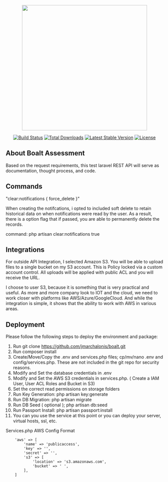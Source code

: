 <p align="center"><img src="https://res.cloudinary.com/dtfbvvkyp/image/upload/v1566331377/laravel-logolockup-cmyk-red.svg" width="400"></p>

<p align="center">
<a href="https://travis-ci.org/laravel/framework"><img src="https://travis-ci.org/laravel/framework.svg" alt="Build Status"></a>
<a href="https://packagist.org/packages/laravel/framework"><img src="https://poser.pugx.org/laravel/framework/d/total.svg" alt="Total Downloads"></a>
<a href="https://packagist.org/packages/laravel/framework"><img src="https://poser.pugx.org/laravel/framework/v/stable.svg" alt="Latest Stable Version"></a>
<a href="https://packagist.org/packages/laravel/framework"><img src="https://poser.pugx.org/laravel/framework/license.svg" alt="License"></a>
</p>

## About Boalt Assessment

Based on the request requirements, this test laravel REST API will serve as documentation, thought process, and code. 

## Commands

"clear:notifications { force_delete }"

When creating the notifcations, i opted to included soft delete to retain historical data on when notifications were read 
by the user. As a result, there is a option flag that if passed, you are able to permanently delete the records.

command: php artisan clear:notifications true

## Integrations

For outside API Integration, I selected Amazon S3. You will be able to upload files to a single bucket on my S3 account. 
This is Policy locked via a custom account control. All uploads will be applied with public ACL and you will receive the 
URL. 

I choose to user S3, because it is something that is very practical and useful. As more and more company look to IOT and 
the cloud, we need to work closer with platforms like AWS/Azure/GoogleCloud. And while the integration is simple, it 
shows that the ability to work with AWS in various areas.  

## Deployment 

Please follow the following steps to deploy the environment and package: 

1. Run git clone https://github.com/jmarchalonis/boalt.git
2. Run composer install
3. Create/Move/Copy the .env and services.php files; cp/mv/nano .env and config/services.php. These are not included in the git repo for security reasons.
4. Modify and Set the database credentials in .env 
5. Modify and Set the AWS S3 credentials in services.php. ( Create a IAM User, User ACL Roles and Bucket in S3)
6. Set the correct read permissions on storage folders
7. Run Key Generation: php artisan key:generate 
8. Run DB Migration: php artisan migrate
9. Run DB Seed ( optional ); php artisan db:seed
10. Run Passport Install: php artisan passport:install
11. You can you use the service at this point or you can deploy your server, virtual hosts, ssl, etc. 


Services.php AWS Config Format
```
    'aws' => [
        'name' => 'publicaccess',
        'key' => '',
        'secret' => '',
        's3' => [
            'location' => 's3.amazonaws.com',
            'bucket' => ' ',
        ],
    ]
```
